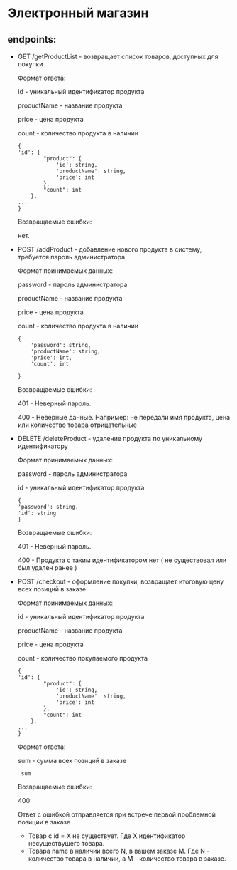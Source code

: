 # Электронный магазин

## endpoints:

* GET /getProductList - возвращает список товаров, доступных для покупки

    Формат ответа:
    
    id - уникальный идентификатор продукта
    
    productName - название продукта
    
    price - цена продукта
    
    count - количество продукта в наличии
    
    ```
    {
    'id': {
            "product": {
                'id': string,
                'productName': string,
                'price': int
            },
            "count": int
        },
    ...
    }
    ```
  
    Возвращаемые ошибки:
    
    нет. 
    
* POST /addProduct - добавление нового продукта в систему, требуется 
пароль администратора
    
    Формат принимаемых данных:
    
    password - пароль администратора
    
    productName - название продукта
    
    price - цена продукта
    
    count - количество продукта в наличии
    
    ````
    {   
        'password': string,
        'productName': string,
        'price': int,
        'count': int
        
    }
    
    ````
  
    Возвращаемые ошибки:
    
    401 - Неверный пароль.
    
    400 - Неверные данные. Например: не передали имя продукта, цена или количество 
    товара отрицательные
    
 * DELETE /deleteProduct - удаление продукта по уникальному 
 идентификатору
 
    Формат принимаемых данных:
    
    password - пароль администратора
    
    id - уникальный идентификатор продукта
    
    ````
   {
    'password': string,
    'id': string
   }
    ````
 
    Возвращаемые ошибки:
    
    401 - Неверный пароль.
    
    400 - Продукта с таким идентификатором нет ( не существовал или был удален ранее )
    
* POST /checkout - оформление покупки, возвращает итоговую цену всех позиций в заказе

    Формат принимаемых данных:
    
    id - уникальный идентификатор продукта
    
    productName - название продукта
    
    price - цена продукта
    
    count - количество покупаемого продукта
    
    ```
    {
    'id': {
            "product": {
                'id': string,
                'productName': string,
                'price': int
            },
            "count": int
        },
    ...
    }
    ```
  
  Формат ответа:
  
  sum - сумма всех позиций в заказе
  ```
   sum
  ```
  
   Возвращаемые ошибки:
    
    400:
    
    Ответ с ошибкой отправляется при встрече первой проблемной позиции в заказе
    
    * Товар с id = X  не существует. Где X идентификатор несуществущего товара.
    * Товара name в наличии всего N,  в вашем заказе M. Где N - количество товара в наличии, 
    а M - количество товара в заказе.
    
